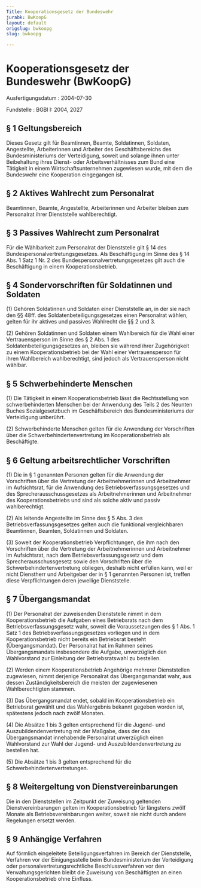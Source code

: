 ```yaml
---
Title: Kooperationsgesetz der Bundeswehr
jurabk: BwKoopG
layout: default
origslug: bwkoopg
slug: bwkoopg

---
```


# Kooperationsgesetz der Bundeswehr (BwKoopG)

Ausfertigungsdatum
:   2004-07-30

Fundstelle
:   BGBl I: 2004, 2027

## § 1 Geltungsbereich

Dieses Gesetz gilt für Beamtinnen, Beamte, Soldatinnen, Soldaten,
Angestellte, Arbeiterinnen und Arbeiter des Geschäftsbereichs des
Bundesministeriums der Verteidigung, soweit und solange ihnen unter
Beibehaltung ihres Dienst- oder Arbeitsverhältnisses zum Bund eine
Tätigkeit in einem Wirtschaftsunternehmen zugewiesen wurde, mit dem
die Bundeswehr eine Kooperation eingegangen ist.

## § 2 Aktives Wahlrecht zum Personalrat

Beamtinnen, Beamte, Angestellte, Arbeiterinnen und Arbeiter bleiben
zum Personalrat ihrer Dienststelle wahlberechtigt.

## § 3 Passives Wahlrecht zum Personalrat

Für die Wählbarkeit zum Personalrat der Dienststelle gilt § 14 des
Bundespersonalvertretungsgesetzes. Als Beschäftigung im Sinne des § 14
Abs. 1 Satz 1 Nr. 2 des Bundespersonalvertretungsgesetzes gilt auch
die Beschäftigung in einem Kooperationsbetrieb.

## § 4 Sondervorschriften für Soldatinnen und Soldaten

(1) Gehören Soldatinnen und Soldaten einer Dienststelle an, in der sie
nach den §§ 48ff. des Soldatenbeteiligungsgesetzes einen Personalrat
wählen, gelten für ihr aktives und passives Wahlrecht die §§ 2 und 3.

(2) Gehören Soldatinnen und Soldaten einem Wahlbereich für die Wahl
einer Vertrauensperson im Sinne des § 2 Abs. 1 des
Soldatenbeteiligungsgesetzes an, bleiben sie während ihrer
Zugehörigkeit zu einem Kooperationsbetrieb bei der Wahl einer
Vertrauensperson für ihren Wahlbereich wahlberechtigt, sind jedoch als
Vertrauensperson nicht wählbar.

## § 5 Schwerbehinderte Menschen

(1) Die Tätigkeit in einem Kooperationsbetrieb lässt die
Rechtsstellung von schwerbehinderten Menschen bei der Anwendung des
Teils 2 des Neunten Buches Sozialgesetzbuch im Geschäftsbereich des
Bundesministeriums der Verteidigung unberührt.

(2) Schwerbehinderte Menschen gelten für die Anwendung der
Vorschriften über die Schwerbehindertenvertretung im
Kooperationsbetrieb als Beschäftigte.

## § 6 Geltung arbeitsrechtlicher Vorschriften

(1) Die in § 1 genannten Personen gelten für die Anwendung der
Vorschriften über die Vertretung der Arbeitnehmerinnen und
Arbeitnehmer im Aufsichtsrat, für die Anwendung des
Betriebsverfassungsgesetzes und des Sprecherausschussgesetzes als
Arbeitnehmerinnen und Arbeitnehmer des Kooperationsbetriebs und sind
als solche aktiv und passiv wahlberechtigt.

(2) Als leitende Angestellte im Sinne des § 5 Abs. 3 des
Betriebsverfassungsgesetzes gelten auch die funktional vergleichbaren
Beamtinnen, Beamten, Soldatinnen und Soldaten.

(3) Soweit der Kooperationsbetrieb Verpflichtungen, die ihm nach den
Vorschriften über die Vertretung der Arbeitnehmerinnen und
Arbeitnehmer im Aufsichtsrat, nach dem Betriebsverfassungsgesetz und
dem Sprecherausschussgesetz sowie den Vorschriften über die
Schwerbehindertenvertretung obliegen, deshalb nicht erfüllen kann,
weil er nicht Dienstherr und Arbeitgeber der in § 1 genannten Personen
ist, treffen diese Verpflichtungen deren jeweilige Dienststelle.

## § 7 Übergangsmandat

(1) Der Personalrat der zuweisenden Dienststelle nimmt in dem
Kooperationsbetrieb die Aufgaben eines Betriebsrats nach dem
Betriebsverfassungsgesetz wahr, soweit die Voraussetzungen des § 1
Abs. 1 Satz 1 des Betriebsverfassungsgesetzes vorliegen und in dem
Kooperationsbetrieb nicht bereits ein Betriebsrat besteht
(Übergangsmandat). Der Personalrat hat im Rahmen seines
Übergangsmandats insbesondere die Aufgabe, unverzüglich den
Wahlvorstand zur Einleitung der Betriebsratswahl zu bestellen.

(2) Werden einem Kooperationsbetrieb Angehörige mehrerer Dienststellen
zugewiesen, nimmt derjenige Personalrat das Übergangsmandat wahr, aus
dessen Zuständigkeitsbereich die meisten der zugewiesenen
Wahlberechtigten stammen.

(3) Das Übergangsmandat endet, sobald im Kooperationsbetrieb ein
Betriebsrat gewählt und das Wahlergebnis bekannt gegeben worden ist,
spätestens jedoch nach zwölf Monaten.

(4) Die Absätze 1 bis 3 gelten entsprechend für die Jugend- und
Auszubildendenvertretung mit der Maßgabe, dass der das Übergangsmandat
innehabende Personalrat unverzüglich einen Wahlvorstand zur Wahl der
Jugend- und Auszubildendenvertretung zu bestellen hat.

(5) Die Absätze 1 bis 3 gelten entsprechend für die
Schwerbehindertenvertretungen.

## § 8 Weitergeltung von Dienstvereinbarungen

Die in den Dienststellen im Zeitpunkt der Zuweisung geltenden
Dienstvereinbarungen gelten im Kooperationsbetrieb für längstens zwölf
Monate als Betriebsvereinbarungen weiter, soweit sie nicht durch
andere Regelungen ersetzt werden.

## § 9 Anhängige Verfahren

Auf förmlich eingeleitete Beteiligungsverfahren im Bereich der
Dienststelle, Verfahren vor der Einigungsstelle beim Bundesministerium
der Verteidigung oder personalvertretungsrechtliche Beschlussverfahren
vor den Verwaltungsgerichten bleibt die Zuweisung von Beschäftigten an
einen Kooperationsbetrieb ohne Einfluss.

